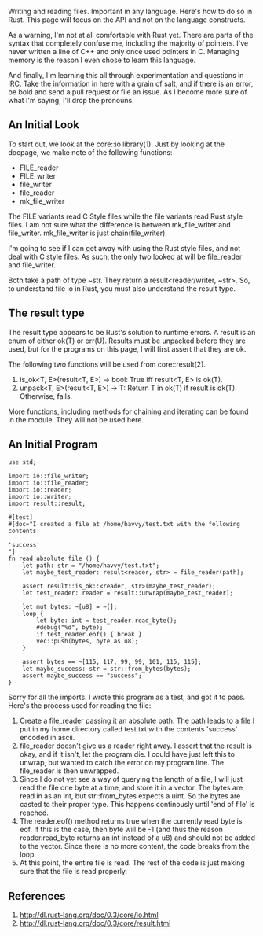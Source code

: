 Writing and reading files. Important in any language. Here's how to do so in
Rust. This page will focus on the API and not on the language constructs.

As a warning, I'm not at all comfortable with Rust yet. There are parts of the
syntax that completely confuse me, including the majority of pointers. I've
never written a line of C++ and only once used pointers in C. Managing memory
is the reason I even chose to learn this language.

And finally, I'm learning this all through experimentation and questions in
IRC. Take the information in here with a grain of salt, and if there is an
error, be bold and send a pull request or file an issue. As I become more sure
of what I'm saying, I'll drop the pronouns.

## An Initial Look

To start out, we look at the core::io library(1). Just by looking at the
docpage, we make note of the following functions:

* FILE_reader
* FILE_writer
* file_writer
* file_reader
* mk_file_writer

The FILE variants read C Style files while the file variants read Rust style
files. I am not sure what the difference is between mk_file_writer and
file_writer. mk_file_writer is just chain(file_writer). 

I'm going to see if I can get away with using the Rust style files, and not
deal with C style files. As such, the only two looked at will be file_reader
and file_writer.

Both take a path of type ~str. They return a result<reader/writer, ~str>. So,
to understand file io in Rust, you must also understand the result type.

## The result type

The result type appears to be Rust's solution to runtime errors. A result is
an enum of either ok(T) or err(U). Results must be unpacked before they are
used, but for the programs on this page, I will first assert that they are ok.

The following two functions will be used from core::result(2).

1. is_ok<T, E>(result<T, E>) -> bool: True iff result<T, E> is ok(T).
2. unpack<T, E>(result<T, E>) -> T: Return T in ok(T) if result is ok(T).
Otherwise, fails.

More functions, including methods for chaining and iterating can be found in
the module. They will not be used here.

## An Initial Program

~~~~
use std;

import io::file_writer;
import io::file_reader;
import io::reader;
import io::writer;
import result::result;

#[test]
#[doc="I created a file at /home/havvy/test.txt with the following contents:

'success'
"]
fn read_absolute_file () {
    let path: str = "/home/havvy/test.txt";
    let maybe_test_reader: result<reader, str> = file_reader(path);

    assert result::is_ok::<reader, str>(maybe_test_reader);
    let test_reader: reader = result::unwrap(maybe_test_reader);
    
    let mut bytes: ~[u8] = ~[];
    loop {
        let byte: int = test_reader.read_byte();
        #debug("%d", byte);
        if test_reader.eof() { break }
        vec::push(bytes, byte as u8);
    }

    assert bytes == ~[115, 117, 99, 99, 101, 115, 115];
    let maybe_success: str = str::from_bytes(bytes);
    assert maybe_success == "success";
}
~~~~

Sorry for all the imports. I wrote this program as a test, and got it to pass.
Here's the process used for reading the file:

1. Create a file_reader passing it an absolute path. The path leads to a file
I put in my home directory called test.txt with the contents 'success' encoded
in ascii.
2. file_reader doesn't give us a reader right away. I assert that the result
is okay, and if it isn't, let the program die. I could have just left this to
unwrap, but wanted to catch the error on my program line. The file_reader is
then unwrapped.
3. Since I do not yet see a way of querying the length of a file, I will just
read the file one byte at a time, and store it in a vector. The bytes are read
in as an int, but str::from_bytes expects a uint. So the bytes are casted to
their proper type. This happens continously until 'end of file' is reached.
4. The reader.eof() method returns true when the currently read
byte is eof. If this is the case, then byte will be -1 (and thus the reason
reader.read_byte returns an int instead of a u8) and should not be added to
the vector. Since there is no more content, the code breaks from the loop.
5. At this point, the entire file is read. The rest of the code is just making
sure that the file is read properly.

## References

1. http://dl.rust-lang.org/doc/0.3/core/io.html
2. http://dl.rust-lang.org/doc/0.3/core/result.html